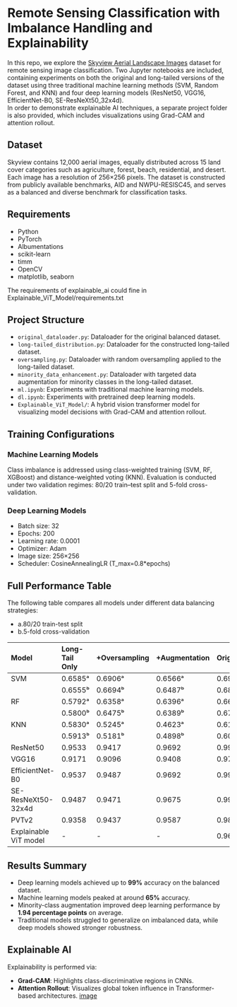 # Remote Sensing Classification with Imbalance Handling and Explainability

In this repo, we explore the [Skyview Aerial Landscape Images](https://www.kaggle.com/datasets/ankit1743/skyview-an-aerial-landscape-dataset) dataset for remote sensing image classification. Two Jupyter notebooks are included, containing experiments on both the original and long-tailed versions of the dataset using three traditional machine learning methods (SVM, Random Forest, and KNN) and four deep learning models (ResNet50, VGG16, EfficientNet-B0, SE-ResNeXt50_32x4d).  
In order to demonstrate explainable AI techniques, a separate project folder is also provided, which includes visualizations using Grad-CAM and attention rollout.

## Dataset

Skyview contains 12,000 aerial images, equally distributed across 15 land cover categories such as agriculture, forest, beach, residential, and desert. Each image has a resolution of 256×256 pixels. The dataset is constructed from publicly available benchmarks, AID and NWPU-RESISC45, and serves as a balanced and diverse benchmark for classification tasks.

## Requirements

- Python 
- PyTorch
- Albumentations  
- scikit-learn  
- timm  
- OpenCV  
- matplotlib, seaborn

The requirements of explainable_ai could fine in Explainable_ViT_Model/requirements.txt

## Project Structure

- `original_dataloader.py`: Dataloader for the original balanced dataset.
- `long-tailed_distribution.py`: Dataloader for the constructed long-tailed dataset.
- `oversampling.py`: Dataloader with random oversampling applied to the long-tailed dataset.
- `minority_data_enhancement.py`: Dataloader with targeted data augmentation for minority classes in the long-tailed dataset.
- `ml.ipynb`: Experiments with traditional machine learning models.
- `dl.ipynb`: Experiments with pretrained deep learning models.
- `Explainable_ViT_Model/`: A hybrid vision transformer model for visualizing model decisions with Grad-CAM and attention rollout.

## Training Configurations

### Machine Learning Models

Class imbalance is addressed using class-weighted training (SVM, RF, XGBoost) and distance-weighted voting (KNN). Evaluation is conducted under two validation regimes: 80/20 train–test split and 5-fold cross-validation.

### Deep Learning Models

- Batch size: 32  
- Epochs: 200  
- Learning rate: 0.0001  
- Optimizer: Adam  
- Image size: 256×256  
- Scheduler: CosineAnnealingLR (T_max=0.8*epochs)

## Full Performance Table

The following table compares all models under different data balancing strategies:
- a.80/20 train-test split
- b.5-fold cross-validation

| Model                 | Long-Tail Only   | +Oversampling   | +Augmentation   | Original   |
|:----------------------|:-----------------|:----------------|:----------------|:-----------|
| SVM                   | 0.6585ᵃ          | 0.6906ᵃ         | 0.6566ᵃ         | 0.6937ᵃ    |
|                       | 0.6555ᵇ          | 0.6694ᵇ         | 0.6487ᵇ         | 0.6878ᵇ    |
| RF                    | 0.5792ᵃ          | 0.6358ᵃ         | 0.6396ᵃ         | 0.6646ᵃ    |
|                       | 0.5800ᵇ          | 0.6475ᵇ         | 0.6389ᵇ         | 0.6723ᵇ    |
| KNN                   | 0.5830ᵃ          | 0.5245ᵃ         | 0.4623ᵃ         | 0.6100ᵃ    |
|                       | 0.5913ᵇ          | 0.5181ᵇ         | 0.4898ᵇ         | 0.6082ᵇ    |
| ResNet50              | 0.9533           | 0.9417          | 0.9692          | 0.9908     |
| VGG16                 | 0.9171           | 0.9096          | 0.9408          | 0.9788     |
| EfficientNet-B0       | 0.9537           | 0.9487          | 0.9692          | 0.9917     |
| SE-ResNeXt50-32x4d    | 0.9487           | 0.9471          | 0.9675          | 0.9900     |
| PVTv2                 | 0.9358           | 0.9437          | 0.9587          | 0.9846     |
| Explainable ViT model | -                | -               | -               | 0.9683     |

## Results Summary

- Deep learning models achieved up to **99%** accuracy on the balanced dataset.
- Machine learning models peaked at around **65%** accuracy.
- Minority-class augmentation improved deep learning performance by **1.94 percentage points** on average.
- Traditional models struggled to generalize on imbalanced data, while deep models showed stronger robustness.

## Explainable AI

Explainability is performed via:
- **Grad-CAM**: Highlights class-discriminative regions in CNNs.
- **Attention Rollout**: Visualizes global token influence in Transformer-based architectures.
[image](https://github.com/Jiaqi-Shan/9517/blob/main/explainable_ai.png)
